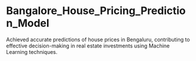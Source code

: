 # Bangalore_House_Pricing_Prediction_Model
Achieved accurate predictions of house prices in Bengaluru, contributing to effective decision-making in real estate investments using Machine Learning techniques.
